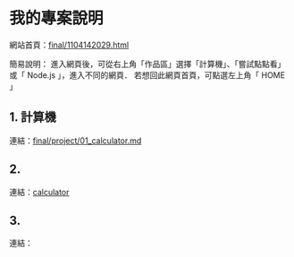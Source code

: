 # 我的專案說明

網站首頁：[final/1104142029.html](期末專題-110414209)

簡易說明：
    進入網頁後，可從右上角「作品區」選擇「計算機」、「嘗試點點看」或「 Node.js 」，進入不同的網頁．
    若想回此網頁首頁，可點選左上角「 HOME 」

## 1. 計算機

連結：[final/project/01_calculator.md](blog)

## 2. 

連結：[calculator](calculator)

## 3. 

連結：[]()
